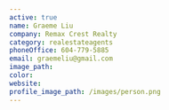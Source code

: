 ```yaml
---
active: true
name: Graeme Liu
company: Remax Crest Realty
category: realestateagents
phoneOffice: 604-779-5885
email: graemeliu@gmail.com
image_path:
color:
website:
profile_image_path: /images/person.png
---
```



